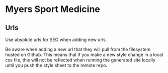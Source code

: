 #  Myers Sport Medicine

## Urls

Use absolute urls for SEO when adding new urls. 

Be aware when adding a new url that they will pull from the filesystem
hosted on Github.  This means that if you make a new
style change in a local css file, this will not be reflected when
running the generated site locally until you push the
style sheet to the remote repo.

